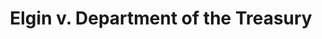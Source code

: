 ---
title: "Elgin v. Department of the Treasury"
draft: true
citation: "567 U.S. 1"
docket: "11-45"
publishdate: "2012-06-11"
argdate: "February 27, 2012"
justices:
- 1991thomas
- 2006alito"
summary: "The Civil Service Reform Act of 1978 (CSRA) precludes federal district courts from hearing claims arising from the Act, because it grants exclusive jurisdiction to suits rising under the Act to the U.S. Court of Appeals for the Federal Circuit. The Merit Systems Protection Board (MSPB) can hear constitutional arguments for adverse employment actions."
---
